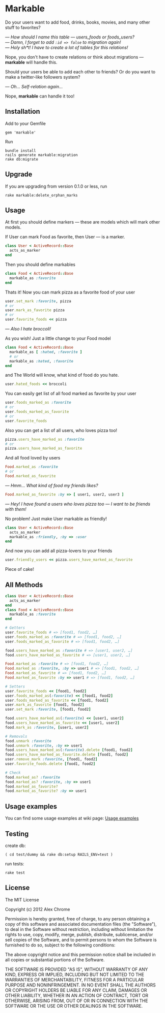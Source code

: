 # Markable

Do your users want to add food, drinks, books, movies, and many
other stuff to favorites?

_— How should I name this table — users_foods or foods_users?_<br/>
_— Damn, I forget to add ```:id => false``` to migration again!_<br/>
_— Holy sh*t! I have to create a lot of tables for this relations!_

Nope, you don't have to create relations or think about migrations — **markable** will handle this.

Should your users be able to add each other to friends? Or do you want to
make a twitter-like followers system?

_— Oh… Self-relation again…_

Nope, **markable** can handle it too!



## Installation

Add to your Gemfile

```
gem 'markable'
```

Run

```
bundle install
rails generate markable:migration
rake db:migrate
```

## Upgrade

If you are upgrading from version 0.1.0 or less, run
```
rake markable:delete_orphan_marks
```

## Usage

At first you should define markers — these are models which will mark
other models.

If User can mark Food as favorite, then User — is a marker.

``` ruby
class User < ActiveRecord::Base
  acts_as_marker
end
```

Then you should define markables

``` ruby
class Food < ActiveRecord::Base
  markable_as :favorite
end
```

Thats it! Now you can mark pizza as a favorite food of your user

``` ruby
user.set_mark :favorite, pizza
# or
user.mark_as_favorite pizza
# or
user.favorite_foods << pizza
```

_— Also I hate broccoli!_

As you wish! Just a little change to your Food model

``` ruby
class Food < ActiveRecord::Base
  markable_as [ :hated, :favorite ]
  # or
  markable_as :hated, :favorite
end
```

and The World will know, what kind of food do you hate.

``` ruby
user.hated_foods << broccoli
```

You can easily get list of all food marked as favorite by your user

``` ruby
user.foods_marked_as :favorite
# or
user.foods_marked_as_favorite
# or
user.favorite_foods
```

Also you can get a list of all users, who loves pizza too!

``` ruby
pizza.users_have_marked_as :favorite
# or
pizza.users_have_marked_as_favorite
```

And all food loved by users

``` ruby
Food.marked_as :favorite
# or
Food.marked_as_favorite
```

_— Hmm… What kind of food my friends likes?_

``` ruby
Food.marked_as_favorite :by => [ user1, user2, user3 ]
```

_— Hey! I have found a users who loves pizza too — I want to be friends with them!_

No problem! Just make User markable as friendly!

``` ruby
class User < ActiveRecord::Base
  acts_as_marker
  markable_as :friendly, :by => :user
end
```

And now you can add all pizza-lovers to your friends

``` ruby
user.friendly_users << pizza.users_have_marked_as_favorite
```

Piece of cake!

## All Methods
``` ruby
class User < ActiveRecord::Base
  acts_as_marker
end
class Food < ActiveRecord::Base
  markable_as :favorite
end
```

``` ruby
# Getters
user.favorite_foods # => [food1, food2, …]
user.foods_marked_as :favorite # => [food1, food2, …]
user.foods_marked_as_favorite # => [food1, food2, …]

food.users_have_marked_as :favorite # => [user1, user2, …]
food.users_have_marked_as_favorite # => [user1, user2, …]

Food.marked_as :favorite # => [food1, food2, …]
Food.marked_as :favorite, :by => user1 # => [food1, food2, …]
Food.marked_as_favorite # => [food1, food2, …]
Food.marked_as_favorite :by => user1 # => [food1, food2, …]

# Setters
user.favorite_foods << [food1, food2]
user.foods_marked_as(:favorite) << [food1, food2]
user.foods_marked_as_favorite << [food1, food2]
user.mark_as_favorite [food1, food2]
user.set_mark :favorite, [food1, food2]

food.users_have_marked_as(:favorite) << [user1, user2]
food.users_have_marked_as_favorite << [user1, user2]
food.mark_as :favorite, [user1, user2]

# Removals
food.unmark :favorite
food.unmark :favorite, :by => user1
food.users_have_marked_as(:favorite).delete [food1, food2]
food.users_have_marked_as_favorite.delete [food1, food2]
user.remove_mark :favorite, [food1, food2]
user.favorite_foods.delete [food1, food2]

# Check
food.marked_as? :favorite
food.marked_as? :favorite, :by => user1
food.marked_as_favorite?
food.marked_as_favorite? :by => user1
```

## Usage examples

You can find some usage examples at wiki page: [Usage examples](https://github.com/chrome/markable/wiki/Usage-examples)

## Testing
create db:
```
( cd test/dummy && rake db:setup RAILS_ENV=test )
```
run tests:
```
rake test
```

## License

The MIT License

Copyright (c) 2012 Alex Chrome

Permission is hereby granted, free of charge, to any person obtaining a copy of this software and associated documentation files (the "Software"), to deal in the Software without restriction, including without limitation the rights to use, copy, modify, merge, publish, distribute, sublicense, and/or sell copies of the Software, and to permit persons to whom the Software is furnished to do so, subject to the following conditions:

The above copyright notice and this permission notice shall be included in all copies or substantial portions of the Software.

THE SOFTWARE IS PROVIDED "AS IS", WITHOUT WARRANTY OF ANY KIND, EXPRESS OR IMPLIED, INCLUDING BUT NOT LIMITED TO THE WARRANTIES OF MERCHANTABILITY, FITNESS FOR A PARTICULAR PURPOSE AND NONINFRINGEMENT. IN NO EVENT SHALL THE AUTHORS OR COPYRIGHT HOLDERS BE LIABLE FOR ANY CLAIM, DAMAGES OR OTHER LIABILITY, WHETHER IN AN ACTION OF CONTRACT, TORT OR OTHERWISE, ARISING FROM, OUT OF OR IN CONNECTION WITH THE SOFTWARE OR THE USE OR OTHER DEALINGS IN THE SOFTWARE.

